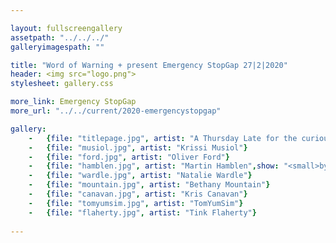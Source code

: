 ```yaml
---

layout: fullscreengallery
assetpath: "../../../"
galleryimagespath: ""

title: "Word of Warning + present Emergency StopGap 27|2|2020"
header: <img src="logo.png">
stylesheet: gallery.css

more_link: Emergency StopGap
more_url: "../../current/2020-emergencystopgap"

gallery:
    -   {file: "titlepage.jpg", artist: "A Thursday Late for the curious at NIAMOS, Thu 27 Feb, 2020", show: "<small>Image:Shkiesha Pryce</small>"}
    -   {file: "musiol.jpg", artist: "Krissi Musiol"}
    -   {file: "ford.jpg", artist: "Oliver Ford"} 
    -   {file: "hamblen.jpg", artist: "Martin Hamblen",show: "<small>by Garry Cook</small>"} 
    -   {file: "wardle.jpg", artist: "Natalie Wardle"}
    -   {file: "mountain.jpg", artist: "Bethany Mountain"}
    -   {file: "canavan.jpg", artist: "Kris Canavan"}
    -   {file: "tomyumsim.jpg", artist: "TomYumSim"}
    -   {file: "flaherty.jpg", artist: "Tink Flaherty"}
     
---
```

